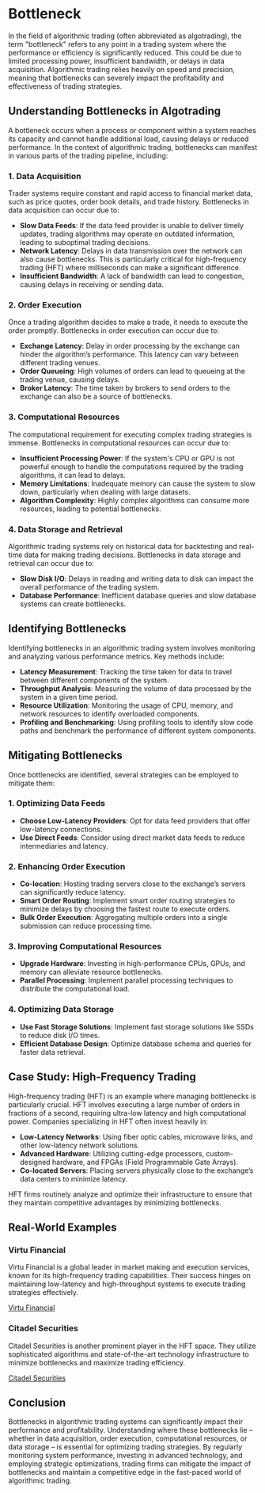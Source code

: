 # Bottleneck

In the field of algorithmic trading (often abbreviated as algotrading), the term "bottleneck" refers to any point in a trading system where the performance or efficiency is significantly reduced. This could be due to limited processing power, insufficient bandwidth, or delays in data acquisition. Algorithmic trading relies heavily on speed and precision, meaning that bottlenecks can severely impact the profitability and effectiveness of trading strategies. 

## Understanding Bottlenecks in Algotrading

A bottleneck occurs when a process or component within a system reaches its capacity and cannot handle additional load, causing delays or reduced performance. In the context of algorithmic trading, bottlenecks can manifest in various parts of the trading pipeline, including:

### 1. Data Acquisition

Trader systems require constant and rapid access to financial market data, such as price quotes, order book details, and trade history. Bottlenecks in data acquisition can occur due to:

- **Slow Data Feeds**: If the data feed provider is unable to deliver timely updates, trading algorithms may operate on outdated information, leading to suboptimal trading decisions.
- **Network Latency**: Delays in data transmission over the network can also cause bottlenecks. This is particularly critical for high-frequency trading (HFT) where milliseconds can make a significant difference.
- **Insufficient Bandwidth**: A lack of bandwidth can lead to congestion, causing delays in receiving or sending data.

### 2. Order Execution

Once a trading algorithm decides to make a trade, it needs to execute the order promptly. Bottlenecks in order execution can occur due to:

- **Exchange Latency**: Delay in order processing by the exchange can hinder the algorithm’s performance. This latency can vary between different trading venues.
- **Order Queueing**: High volumes of orders can lead to queueing at the trading venue, causing delays.
- **Broker Latency**: The time taken by brokers to send orders to the exchange can also be a source of bottlenecks.

### 3. Computational Resources

The computational requirement for executing complex trading strategies is immense. Bottlenecks in computational resources can occur due to:

- **Insufficient Processing Power**: If the system's CPU or GPU is not powerful enough to handle the computations required by the trading algorithms, it can lead to delays.
- **Memory Limitations**: Inadequate memory can cause the system to slow down, particularly when dealing with large datasets.
- **Algorithm Complexity**: Highly complex algorithms can consume more resources, leading to potential bottlenecks.

### 4. Data Storage and Retrieval

Algorithmic trading systems rely on historical data for backtesting and real-time data for making trading decisions. Bottlenecks in data storage and retrieval can occur due to:

- **Slow Disk I/O**: Delays in reading and writing data to disk can impact the overall performance of the trading system.
- **Database Performance**: Inefficient database queries and slow database systems can create bottlenecks.

## Identifying Bottlenecks

Identifying bottlenecks in an algorithmic trading system involves monitoring and analyzing various performance metrics. Key methods include:

- **Latency Measurement**: Tracking the time taken for data to travel between different components of the system.
- **Throughput Analysis**: Measuring the volume of data processed by the system in a given time period.
- **Resource Utilization**: Monitoring the usage of CPU, memory, and network resources to identify overloaded components.
- **Profiling and Benchmarking**: Using profiling tools to identify slow code paths and benchmark the performance of different system components.

## Mitigating Bottlenecks

Once bottlenecks are identified, several strategies can be employed to mitigate them:

### 1. Optimizing Data Feeds

- **Choose Low-Latency Providers**: Opt for data feed providers that offer low-latency connections.
- **Use Direct Feeds**: Consider using direct market data feeds to reduce intermediaries and latency.

### 2. Enhancing Order Execution

- **Co-location**: Hosting trading servers close to the exchange’s servers can significantly reduce latency.
- **Smart Order Routing**: Implement smart order routing strategies to minimize delays by choosing the fastest route to execute orders.
- **Bulk Order Execution**: Aggregating multiple orders into a single submission can reduce processing time.

### 3. Improving Computational Resources

- **Upgrade Hardware**: Investing in high-performance CPUs, GPUs, and memory can alleviate resource bottlenecks.
- **Parallel Processing**: Implement parallel processing techniques to distribute the computational load.

### 4. Optimizing Data Storage

- **Use Fast Storage Solutions**: Implement fast storage solutions like SSDs to reduce disk I/O times.
- **Efficient Database Design**: Optimize database schema and queries for faster data retrieval.

## Case Study: High-Frequency Trading

High-frequency trading (HFT) is an example where managing bottlenecks is particularly crucial. HFT involves executing a large number of orders in fractions of a second, requiring ultra-low latency and high computational power. Companies specializing in HFT often invest heavily in:

- **Low-Latency Networks**: Using fiber optic cables, microwave links, and other low-latency network solutions.
- **Advanced Hardware**: Utilizing cutting-edge processors, custom-designed hardware, and FPGAs (Field Programmable Gate Arrays).
- **Co-located Servers**: Placing servers physically close to the exchange’s data centers to minimize latency.

HFT firms routinely analyze and optimize their infrastructure to ensure that they maintain competitive advantages by minimizing bottlenecks.

## Real-World Examples

### Virtu Financial

Virtu Financial is a global leader in market making and execution services, known for its high-frequency trading capabilities. Their success hinges on maintaining low-latency and high-throughput systems to execute trading strategies effectively.

[Virtu Financial](https://www.virtu.com/)

### Citadel Securities

Citadel Securities is another prominent player in the HFT space. They utilize sophisticated algorithms and state-of-the-art technology infrastructure to minimize bottlenecks and maximize trading efficiency.

[Citadel Securities](https://www.citadelsecurities.com/)

## Conclusion

Bottlenecks in algorithmic trading systems can significantly impact their performance and profitability. Understanding where these bottlenecks lie – whether in data acquisition, order execution, computational resources, or data storage – is essential for optimizing trading strategies. By regularly monitoring system performance, investing in advanced technology, and employing strategic optimizations, trading firms can mitigate the impact of bottlenecks and maintain a competitive edge in the fast-paced world of algorithmic trading.